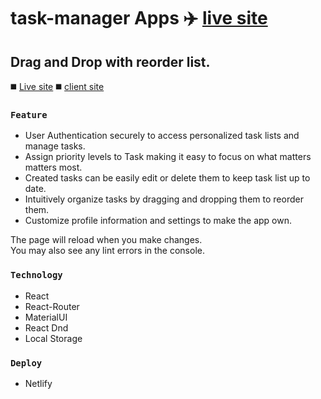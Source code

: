 # task-manager Apps :airplane: [live site](https://todo-taskmanager-4a73e.netlify.app)

## Drag and Drop with reorder list.
:black_medium_square: [Live site](https://todo-taskmanager-4a73e.netlify.app)
:black_medium_square: [client site](https://github.com/greeenOrange/todo-task-manager.git)


### `Feature`

* User Authentication securely to access personalized task lists and manage tasks.
* Assign priority levels to Task making it easy to focus on what matters matters most.
* Created tasks can be easily edit or delete them to keep task list up to date.
* Intuitively organize tasks by dragging and dropping them to reorder them.
* Customize profile information and settings to make the app own.

The page will reload when you make changes.\
You may also see any lint errors in the console.

### `Technology`

* React
* React-Router
* MaterialUI
* React Dnd
* Local Storage

### `Deploy`

* Netlify